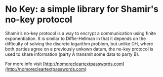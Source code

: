 # No Key: a simple library for Shamir's no-key protocol

Shamir’s no-key protocol is a way to encrypt a communication using finite exponentiation. It is similar to Diffie-Hellman in that it depends on the difficulty of solving the discrete logarithm problem, but unlike DH, where both parties agree on a previously unkown datum, the no-key protocol is used to share information (party A transmit some data to party B). 

For more info visit [http://nomorecleartextpasswords.com](http://nomorecleartextpasswords.com)
